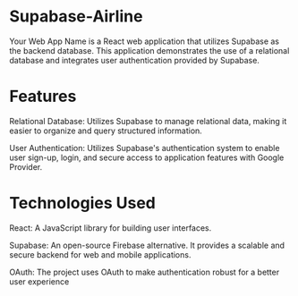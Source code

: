 # Supabase-Airline

Your Web App Name is a React web application that utilizes Supabase as the backend database. This application demonstrates the use of a relational database and integrates user authentication provided by Supabase.

# Features
Relational Database: Utilizes Supabase to manage relational data, making it easier to organize and query structured information.

User Authentication: Utilizes Supabase's authentication system to enable user sign-up, login, and secure access to application features with Google Provider.

# Technologies Used
React: A JavaScript library for building user interfaces.

Supabase: An open-source Firebase alternative. It provides a scalable and secure backend for web and mobile applications.

OAuth: The project uses OAuth to make authentication robust for a better user experience 
